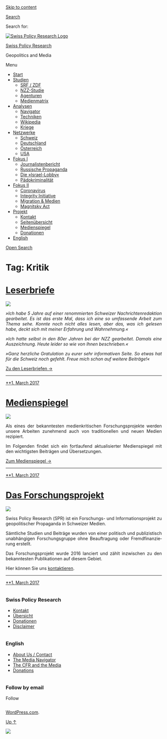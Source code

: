 [Skip to
content](#content)

[](https://swprs.org/)

<div class="cover">

</div>

[Search](#search-container)

<div id="search-container" class="header-search-block bg-graphite hidden">

<span class="screen-reader-text">Search for:</span>

</div>

<div class="header-inner section-inner">

[![Swiss Policy Research
Logo](https://swprs.files.wordpress.com/2020/05/swiss-policy-research-logo-300.png)](https://swprs.org/)

[Swiss Policy Research](https://swprs.org/)

Geopolitics and
    Media

</div>

<div class="navigation section no-padding bg-dark">

Menu

<div class="main-navigation">

  - <span id="menu-item-4374">[Start](https://swprs.org)</span>
  - <span id="menu-item-5941">[Studien](https://swprs.org/srf-propaganda-analyse/)</span>
      - <span id="menu-item-4361">[SRF /
        ZDF](https://swprs.org/srf-propaganda-analyse/)</span>
      - <span id="menu-item-4359">[NZZ-Studie](https://swprs.org/die-nzz-studie/)</span>
      - <span id="menu-item-4373">[Agenturen](https://swprs.org/der-propaganda-multiplikator/)</span>
      - <span id="menu-item-7978">[Medienmatrix](https://swprs.org/die-propaganda-matrix/)</span>
  - <span id="menu-item-9423">[Analysen](https://swprs.org/medien-navigator/)</span>
      - <span id="menu-item-9414">[Navigator](https://swprs.org/medien-navigator/)</span>
      - <span id="menu-item-8524">[Techniken](https://swprs.org/der-propaganda-schluessel/)</span>
      - <span id="menu-item-10908">[Wikipedia](https://swprs.org/propaganda-in-der-wikipedia/)</span>
      - <span id="menu-item-9920">[Kriege](https://swprs.org/logik-imperialer-kriege/)</span>
  - <span id="menu-item-4362">[Netzwerke](https://swprs.org/netzwerk-medien-schweiz/)</span>
      - <span id="menu-item-6283">[Schweiz](https://swprs.org/netzwerk-medien-schweiz/)</span>
      - <span id="menu-item-7215">[Deutschland](https://swprs.org/netzwerk-medien-deutschland/)</span>
      - <span id="menu-item-17401">[Österreich](https://swprs.org/medien-in-oesterreich/)</span>
      - <span id="menu-item-7216">[USA](https://swprs.org/das-american-empire-und-seine-medien/)</span>
  - <span id="menu-item-9228">[Fokus
    I](https://swprs.org/bericht-eines-journalisten/)</span>
      - <span id="menu-item-12119">[Journalistenbericht](https://swprs.org/bericht-eines-journalisten/)</span>
      - <span id="menu-item-12117">[Russische
        Propaganda](https://swprs.org/russische-propaganda/)</span>
      - <span id="menu-item-12118">[Die
        »Israel-Lobby«](https://swprs.org/die-israel-lobby-fakten-und-mythen/)</span>
      - <span id="menu-item-13505">[Pädokriminalität](https://swprs.org/geopolitik-und-paedokriminalitaet/)</span>
  - <span id="menu-item-17258">[Fokus
    II](https://swprs.org/migration-und-medien/)</span>
      - <span id="menu-item-32838">[Coronavirus](https://swprs.org/covid-19-hinweis-ii/)</span>
      - <span id="menu-item-12939">[Integrity
        Initiative](https://swprs.org/die-integrity-initiative/)</span>
      - <span id="menu-item-17290">[Migration &
        Medien](https://swprs.org/migration-und-medien/)</span>
      - <span id="menu-item-17291">[Magnitsky
        Act](https://swprs.org/der-fall-magnitsky/)</span>
  - <span id="menu-item-21964">[Projekt](https://swprs.org/kontakt/)</span>
      - <span id="menu-item-8525">[Kontakt](https://swprs.org/kontakt/)</span>
      - <span id="menu-item-10193">[Seitenübersicht](https://swprs.org/uebersicht/)</span>
      - <span id="menu-item-8637">[Medienspiegel](https://swprs.org/medienspiegel/)</span>
      - <span id="menu-item-33287">[Donationen](https://swprs.org/donationen/)</span>
  - <span id="menu-item-14415">[English](https://swprs.org/contact/)</span>

</div>

[Open
Search](#)

</div>

<div class="wrapper section medium-padding clear" data-role="main">

# Tag: Kritik

<div id="content" class="content section-inner">

<div id="posts" class="posts">

<div class="spinner-container">

<div id="spinner">

<div class="double-bounce1">

</div>

<div class="double-bounce2">

</div>

</div>

</div>

<div class="post-container">

# [Leserbriefe](https://swprs.org/2017/03/01/leserbriefe/)

<div class="featured-media">

[![](https://swprs.files.wordpress.com/2016/10/comments3.png?w=250)](https://swprs.org/2017/03/01/leserbriefe/ "Leserbriefe")

</div>

<div class="post-content clear">

<div lang="de" style="text-align:justify;hyphens:auto;-webkit-hyphens:auto;-ms-hyphens:auto;font-variant:none;">

*»Ich habe 5 Jahre auf einer renom­mier­ten Schweizer
Nachrichten­redaktion ge­ar­bei­tet. Es ist das erste Mal, dass ich
eine so umfassende Arbeit zum Thema sehe. Konnte noch nicht alles lesen,
aber das, was ich gelesen habe, deckt sich mit meiner Erfahrung und
Wahr­nehmung.«*

*»Ich hatte selbst in den 80er Jahren bei der NZZ gearbeitet. Damals
eine Auszeichnung. Heute leider so wie von Ihnen beschrieben.«*

*»Ganz herzliche Gratulation zu eurer sehr infor­ma­tiven Seite. So
etwas hat für die Schweiz noch gefehlt. Freue mich schon auf weitere
Beiträge\!«*

[Zu den Leserbriefen →](https://swprs.org/leserbriefe/)

</div>

-----

</div>

<div class="post-meta clear">

[**1. March
2017](https://swprs.org/2017/03/01/leserbriefe/ "Leserbriefe")

</div>

</div>

<div class="post-container">

# [Medienspiegel](https://swprs.org/2017/03/01/medienspiegel/)

<div class="featured-media">

[![](https://swprs.files.wordpress.com/2017/03/newspaper2.png?w=500)](https://swprs.org/2017/03/01/medienspiegel/ "Medienspiegel")

</div>

<div class="post-content clear">

<div lang="de" style="text-align:justify;hyphens:auto;-webkit-hyphens:auto;-ms-hyphens:auto;font-variant:none;">

Als eines der bekanntesten medien­kritischen Forschungs­projekte werden
unsere Arbeiten zunehmend auch von tradi­tio­nellen und neuen Medien
rezipiert.

Im Folgenden findet sich ein fort­laufend aktuali­sierter Medien­spiegel
mit den wich­tig­sten Beiträgen und Übersetzungen.

[Zum Medienspiegel →](https://swprs.org/medienspiegel/)

</div>

-----

</div>

<div class="post-meta clear">

[**1. March
2017](https://swprs.org/2017/03/01/medienspiegel/ "Medienspiegel")

</div>

</div>

<div class="post-container">

# [Das Forschungsprojekt](https://swprs.org/2017/03/01/das-forschungsprojekt/)

<div class="featured-media">

[![](https://swprs.files.wordpress.com/2017/03/spr_logo_post.png?w=364)](https://swprs.org/2017/03/01/das-forschungsprojekt/ "Das Forschungsprojekt")

</div>

<div class="post-content clear">

<div lang="de" style="text-align:justify;hyphens:auto;-webkit-hyphens:auto;-ms-hyphens:auto;font-variant:none;">

Swiss Policy Research (SPR) ist ein Forschungs- und
Infor­ma­tions­projekt zu geo­po­li­tischer Pro­pa­ganda in Schweizer
Medien.

Sämtliche Studien und Bei­träge wurden von einer po­li­tisch und
pu­bli­zis­tisch un­ab­hän­gigen For­schungs­gruppe ohne
Beauf­tra­gung oder Fremd­finan­zierung er­­stellt.

Das Forschungsprojekt wurde 2016 lanciert und zählt inzwischen zu den
bekanntesten Publi­ka­tionen auf diesem Gebiet.

Hier können Sie uns [kon­­tak­tieren](https://swprs.org/kontakt/).

</div>

-----

</div>

<div class="post-meta clear">

[**1. March
2017](https://swprs.org/2017/03/01/das-forschungsprojekt/ "Das Forschungsprojekt")

</div>

</div>

</div>

</div>

</div>

<div id="footer" class="footer bg-graphite">

<div class="section-inner row clear" data-role="complementary">

<div class="column column-1 one-third medium-padding">

<div class="widgets">

<div id="nav_menu-3" class="widget widget_nav_menu">

<div class="widget-content clear">

### Swiss Policy Research

<div class="menu-allgemein-container">

  - <span id="menu-item-251">[Kontakt](https://swprs.org/kontakt/)</span>
  - <span id="menu-item-33090">[Übersicht](https://swprs.org/uebersicht/)</span>
  - <span id="menu-item-33286">[Donationen](https://swprs.org/donationen/)</span>
  - <span id="menu-item-15372">[Disclaimer](https://swprs.org/disclaimer/)</span>

</div>

</div>

</div>

</div>

</div>

<div class="column column-2 one-third medium-padding">

<div class="widgets">

<div id="nav_menu-4" class="widget widget_nav_menu">

<div class="widget-content clear">

### English

<div class="menu-english-container">

  - <span id="menu-item-20017">[About Us /
    Contact](https://swprs.org/contact/)</span>
  - <span id="menu-item-20015">[The Media
    Navigator](https://swprs.org/media-navigator/)</span>
  - <span id="menu-item-20016">[The CFR and the
    Media](https://swprs.org/the-american-empire-and-its-media/)</span>
  - <span id="menu-item-33285">[Donations](https://swprs.org/donations/)</span>

</div>

</div>

</div>

</div>

</div>

<div class="column column-3 one-third medium-padding">

<div class="widgets">

<div id="blog_subscription-4" class="widget widget_blog_subscription jetpack_subscription_widget">

<div class="widget-content clear">

### Follow by email

Follow

</div>

</div>

</div>

</div>

</div>

</div>

<div class="credits section bg-dark small-padding">

<div class="credits-inner section-inner clear">

[WordPress.com](https://wordpress.com/?ref=footer_custom_com).

[Up ↑](# "To the top")

</div>

</div>

<div style="display:none">

</div>

![](https://pixel.wp.com/b.gif?v=noscript)
